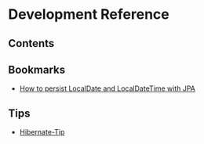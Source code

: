 # Development Reference


## Contents


## Bookmarks
- [How to persist LocalDate and LocalDateTime with JPA](bookmarks/How-to-persist-LocalDate-and-LocalDateTime-with-JPA.md)

## Tips
- [Hibernate-Tip](tips/hibernate-tip/Logging-SQL-statements-and-Parameters.md)